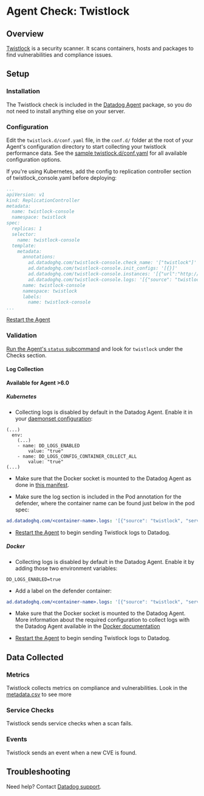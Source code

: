 # Agent Check: Twistlock

## Overview

[Twistlock][1] is a security scanner. It scans containers, hosts and packages to find vulnerabilities and compliance issues.

## Setup

### Installation

The Twistlock check is included in the [Datadog Agent][2] package, so you do not need to install anything else on your server.

### Configuration

Edit the `twistlock.d/conf.yaml` file, in the `conf.d/` folder at the root of your Agent's configuration directory to start collecting your twistlock performance data. See the [sample twistlock.d/conf.yaml][2] for all available configuration options.

If you're using Kubernetes, add the config to replication controller section of twistlock_console.yaml before deploying:

```yaml
...
apiVersion: v1
kind: ReplicationController
metadata:
  name: twistlock-console
  namespace: twistlock
spec:
  replicas: 1
  selector:
    name: twistlock-console
  template:
    metadata:
      annotations:
        ad.datadoghq.com/twistlock-console.check_name: '["twistlock"]'
        ad.datadoghq.com/twistlock-console.init_configs: '[{}]'
        ad.datadoghq.com/twistlock-console.instances: '[{"url":"http://%%host%%:8083", "username":"USERNAME", "password": "PASSWORD"}]'
        ad.datadoghq.com/twistlock-console.logs: '[{"source": "twistlock", "service": "twistlock"}]'
      name: twistlock-console
      namespace: twistlock
      labels:
        name: twistlock-console
...
```


[Restart the Agent][3]

### Validation

[Run the Agent's `status` subcommand][4] and look for `twistlock` under the Checks section.

#### Log Collection

**Available for Agent >6.0**

##### Kubernetes

* Collecting logs is disabled by default in the Datadog Agent. Enable it in your [daemonset configuration](https://docs.datadoghq.com/agent/kubernetes/daemonset_setup/#log-collection):

```
(...)
  env:
    (...)
    - name: DD_LOGS_ENABLED
        value: "true"
    - name: DD_LOGS_CONFIG_CONTAINER_COLLECT_ALL
        value: "true"
(...)
```

* Make sure that the Docker socket is mounted to the Datadog Agent as done in [this manifest](https://docs.datadoghq.com/agent/kubernetes/daemonset_setup/#create-manifest).

* Make sure the log section is included in the Pod annotation for the defender, where the container name can be found just below in the pod spec:

```yaml
ad.datadoghq.com/<container-name>.logs: '[{"source": "twistlock", "service": "twistlock"}]'
```

* [Restart the Agent][3] to begin sending Twistlock logs to Datadog.

##### Docker

* Collecting logs is disabled by default in the Datadog Agent. Enable it by adding those two environment variables:

```
DD_LOGS_ENABLED=true
```

* Add a label on the defender container:

```yaml
ad.datadoghq.com/<container-name>.logs: '[{"source": "twistlock", "service": "twistlock"}]'
```

* Make sure that the Docker socket is mounted to the Datadog Agent. More information about the required configuration to collect logs with the Datadog Agent available in the [Docker documentation](https://docs.datadoghq.com/logs/log_collection/docker/?tab=containerinstallation)

* [Restart the Agent][3] to begin sending Twistlock logs to Datadog.

## Data Collected

### Metrics

Twistlock collects metrics on compliance and vulnerabilities. Look in the [metadata.csv][6] to see more

### Service Checks

Twistlock sends service checks when a scan fails.

### Events

Twistlock sends an event when a new CVE is found.

## Troubleshooting

Need help? Contact [Datadog support][5].

[1]: https://www.twistlock.com/
[2]: https://github.com/DataDog/integrations-core/blob/master/twistlock/datadog_checks/twistlock/data/conf.yaml.example
[3]: https://docs.datadoghq.com/agent/guide/agent-commands/?tab=agentv6#start-stop-and-restart-the-agent
[4]: https://docs.datadoghq.com/agent/guide/agent-commands/?tab=agentv6#agent-status-and-information
[5]: https://docs.datadoghq.com/help/
[6]: https://github.com/DataDog/integrations-core/blob/master/twistlock/metadata.csv
[7]: https://docs.datadoghq.com/logs
